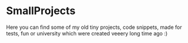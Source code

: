 # SmallProjects
Here you can find some of my old tiny projects, code snippets, made for tests, fun or university which were created veeery long time ago :)

